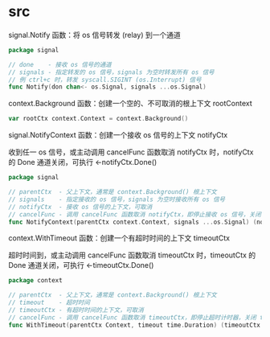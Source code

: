 # src

signal.Notify 函数：将 os 信号转发 (relay) 到一个通道

```go
package signal

// done    - 接收 os 信号的通道
// signals - 指定转发的 os 信号，signals 为空时转发所有 os 信号
// 例 ctrl+c 时，转发 syscall.SIGINT (os.Interrupt) 信号
func Notify(don chan<- os.Signal, signals ...os.Signal)
```

context.Background 函数：创建一个空的、不可取消的根上下文 rootContext

```go
var rootCtx context.Context = context.Background()
```

signal.NotifyContext 函数：创建一个接收 os 信号的上下文 notifyCtx

收到任一 os 信号，或主动调用 cancelFunc 函数取消 notifyCtx 时，notifyCtx 的 Done 通道关闭，可执行 <-notifyCtx.Done()

```go
package signal

// parentCtx  - 父上下文，通常是 context.Background() 根上下文
// signals    - 指定接收的 os 信号，signals 为空时接收所有 os 信号
// notifyCtx  - 接收 os 信号的上下文，可取消
// cancelFunc - 调用 cancelFunc 函数取消 notifyCtx，即停止接收 os 信号，关闭 notifyCtx 的 Done 通道，释放资源
func NotifyContext(parentCtx context.Context, signals ...os.Signal) (notifyCtx context.Context, cancelFunc context.CancelFunc)
```

context.WithTimeout 函数：创建一个有超时时间的上下文 timeoutCtx

超时时间到，或主动调用 cancelFunc 函数取消 timeoutCtx 时，timeoutCtx 的 Done 通道关闭，可执行 <-timeoutCtx.Done()

```go
package context

// parentCtx  - 父上下文，通常是 context.Background() 根上下文
// timeout    - 超时时间
// timeoutCtx - 有超时时间的上下文，可取消
// cancelFunc - 调用 cancelFunc 函数取消 timeoutCtx，即停止超时计时器，关闭 timeoutCtx 的 Done 通道，释放资源
func WithTimeout(parentCtx Context, timeout time.Duration) (timeoutCtx Context, cancelFunc CancelFunc)
```
